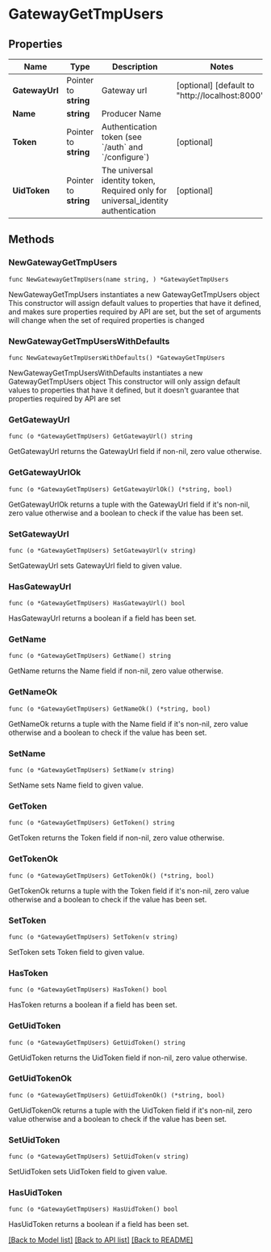 # GatewayGetTmpUsers

## Properties

Name | Type | Description | Notes
------------ | ------------- | ------------- | -------------
**GatewayUrl** | Pointer to **string** | Gateway url | [optional] [default to "http://localhost:8000"]
**Name** | **string** | Producer Name | 
**Token** | Pointer to **string** | Authentication token (see &#x60;/auth&#x60; and &#x60;/configure&#x60;) | [optional] 
**UidToken** | Pointer to **string** | The universal identity token, Required only for universal_identity authentication | [optional] 

## Methods

### NewGatewayGetTmpUsers

`func NewGatewayGetTmpUsers(name string, ) *GatewayGetTmpUsers`

NewGatewayGetTmpUsers instantiates a new GatewayGetTmpUsers object
This constructor will assign default values to properties that have it defined,
and makes sure properties required by API are set, but the set of arguments
will change when the set of required properties is changed

### NewGatewayGetTmpUsersWithDefaults

`func NewGatewayGetTmpUsersWithDefaults() *GatewayGetTmpUsers`

NewGatewayGetTmpUsersWithDefaults instantiates a new GatewayGetTmpUsers object
This constructor will only assign default values to properties that have it defined,
but it doesn't guarantee that properties required by API are set

### GetGatewayUrl

`func (o *GatewayGetTmpUsers) GetGatewayUrl() string`

GetGatewayUrl returns the GatewayUrl field if non-nil, zero value otherwise.

### GetGatewayUrlOk

`func (o *GatewayGetTmpUsers) GetGatewayUrlOk() (*string, bool)`

GetGatewayUrlOk returns a tuple with the GatewayUrl field if it's non-nil, zero value otherwise
and a boolean to check if the value has been set.

### SetGatewayUrl

`func (o *GatewayGetTmpUsers) SetGatewayUrl(v string)`

SetGatewayUrl sets GatewayUrl field to given value.

### HasGatewayUrl

`func (o *GatewayGetTmpUsers) HasGatewayUrl() bool`

HasGatewayUrl returns a boolean if a field has been set.

### GetName

`func (o *GatewayGetTmpUsers) GetName() string`

GetName returns the Name field if non-nil, zero value otherwise.

### GetNameOk

`func (o *GatewayGetTmpUsers) GetNameOk() (*string, bool)`

GetNameOk returns a tuple with the Name field if it's non-nil, zero value otherwise
and a boolean to check if the value has been set.

### SetName

`func (o *GatewayGetTmpUsers) SetName(v string)`

SetName sets Name field to given value.


### GetToken

`func (o *GatewayGetTmpUsers) GetToken() string`

GetToken returns the Token field if non-nil, zero value otherwise.

### GetTokenOk

`func (o *GatewayGetTmpUsers) GetTokenOk() (*string, bool)`

GetTokenOk returns a tuple with the Token field if it's non-nil, zero value otherwise
and a boolean to check if the value has been set.

### SetToken

`func (o *GatewayGetTmpUsers) SetToken(v string)`

SetToken sets Token field to given value.

### HasToken

`func (o *GatewayGetTmpUsers) HasToken() bool`

HasToken returns a boolean if a field has been set.

### GetUidToken

`func (o *GatewayGetTmpUsers) GetUidToken() string`

GetUidToken returns the UidToken field if non-nil, zero value otherwise.

### GetUidTokenOk

`func (o *GatewayGetTmpUsers) GetUidTokenOk() (*string, bool)`

GetUidTokenOk returns a tuple with the UidToken field if it's non-nil, zero value otherwise
and a boolean to check if the value has been set.

### SetUidToken

`func (o *GatewayGetTmpUsers) SetUidToken(v string)`

SetUidToken sets UidToken field to given value.

### HasUidToken

`func (o *GatewayGetTmpUsers) HasUidToken() bool`

HasUidToken returns a boolean if a field has been set.


[[Back to Model list]](../README.md#documentation-for-models) [[Back to API list]](../README.md#documentation-for-api-endpoints) [[Back to README]](../README.md)


